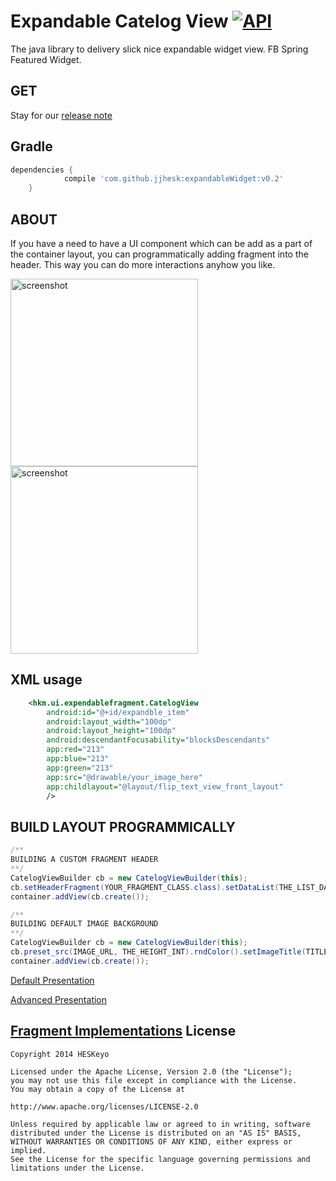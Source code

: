Expandable Catelog View [![API](https://img.shields.io/badge/API-17%2B-brightgreen.svg?style=flat)](https://android-arsenal.com/api?level=17)
========
The java library to delivery slick nice expandable widget view. FB Spring Featured Widget.

GET
------
Stay for our [release note](https://github.com/jjhesk/expandableWidget/releases)

Gradle
------

```gradle
dependencies {
	        compile 'com.github.jjhesk:expandableWidget:v0.2'
	}
```

ABOUT
------
If you have a need to have a UI component which can be add as a part of the container layout, you can programmatically adding fragment into the header. This way you can do more interactions anyhow you like.

<img src="https://raw.github.com/jjhesk/expandableWidget/master/art/device-2015-03-02-101454.png" alt="screenshot" width="300px" height="auto" />
<img src="https://raw.github.com/jjhesk/expandableWidget/master/art/device-view.png" alt="screenshot" width="300px" height="auto" />

XML usage
------

```xml
    <hkm.ui.expendablefragment.CatelogView
        android:id="@+id/expandble_item"
        android:layout_width="100dp"
        android:layout_height="100dp"
        android:descendantFocusability="blocksDescendants"
        app:red="213"
        app:blue="213"
        app:green="213"
        app:src="@drawable/your_image_here"
        app:childlayout="@layout/flip_text_view_front_layout"
        />
```

BUILD LAYOUT PROGRAMMICALLY
------


```java
/**
BUILDING A CUSTOM FRAGMENT HEADER
**/
CatelogViewBuilder cb = new CatelogViewBuilder(this);
cb.setHeaderFragment(YOUR_FRAGMENT_CLASS.class).setDataList(THE_LIST_DATA_BINDING).setFragmentHeight(RES_ID_OF_DIMENSION);
container.addView(cb.create());

/**
BUILDING DEFAULT IMAGE BACKGROUND
**/
CatelogViewBuilder cb = new CatelogViewBuilder(this);
cb.preset_src(IMAGE_URL, THE_HEIGHT_INT).rndColor().setImageTitle(TITLE_STRING).setDataList(bb);
container.addView(cb.create());
```

[Default Presentation](https://github.com/jjhesk/expandableWidget/wiki#default-sample-code)

[Advanced Presentation](https://github.com/jjhesk/expandableWidget/wiki#advanced-sample-code)

[Fragment Implementations](https://github.com/jjhesk/expandableWidget/wiki#advanced-sample-code)
License
----------

```
Copyright 2014 HESKeyo

Licensed under the Apache License, Version 2.0 (the "License");
you may not use this file except in compliance with the License.
You may obtain a copy of the License at

http://www.apache.org/licenses/LICENSE-2.0

Unless required by applicable law or agreed to in writing, software
distributed under the License is distributed on an "AS IS" BASIS,
WITHOUT WARRANTIES OR CONDITIONS OF ANY KIND, either express or implied.
See the License for the specific language governing permissions and
limitations under the License.
```
